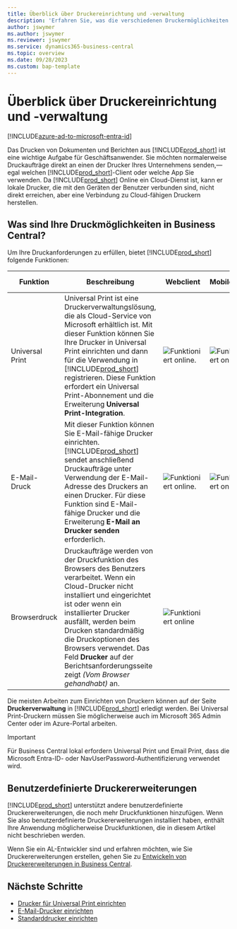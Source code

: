 ```yaml
---
title: Überblick über Druckereinrichtung und -verwaltung
description: 'Erfahren Sie, was die verschiedenen Druckermöglichkeiten in Business Central sind'
author: jswymer
ms.author: jswymer
ms.reviewer: jswymer
ms.service: dynamics365-business-central
ms.topic: overview
ms.date: 09/28/2023
ms.custom: bap-template
---
```


# <a name="printer-setup-and-management-overview"></a>Überblick über Druckereinrichtung und -verwaltung

[!INCLUDE[azure-ad-to-microsoft-entra-id](~/../shared-content/shared/azure-ad-to-microsoft-entra-id.md)]

Das Drucken von Dokumenten und Berichten aus [!INCLUDE[prod_short](includes/prod_short.md)] ist eine wichtige Aufgabe für Geschäftsanwender. Sie möchten normalerweise Druckaufträge direkt an einen der Drucker Ihres Unternehmens senden,&mdash;egal welchen [!INCLUDE[prod_short](includes/prod_short.md)]-Client oder welche App Sie verwenden. Da [!INCLUDE[prod_short](includes/prod_short.md)] Online ein Cloud-Dienst ist, kann er lokale Drucker, die mit den Geräten der Benutzer verbunden sind, nicht direkt erreichen, aber eine Verbindung zu Cloud-fähigen Druckern herstellen.

## <a name="what-are-your-printer-possibilities-in-business-central"></a>Was sind Ihre Druckmöglichkeiten in Business Central?

Um Ihre Druckanforderungen zu erfüllen, bietet [!INCLUDE[prod_short](includes/prod_short.md)] folgende Funktionen:

|Funktion|Beschreibung|Webclient| Mobile App|App für Teams|
|-------|-----------|----------|-----------|--------------|
|Universal Print|Universal Print ist eine Druckerverwaltungslösung, die als Cloud-Service von Microsoft erhältlich ist. Mit dieser Funktion können Sie Ihre Drucker in Universal Print einrichten und dann für die Verwendung in [!INCLUDE[prod_short](includes/prod_short.md)] registrieren. Diese Funktion erfordert ein Universal Print-Abonnement und die Erweiterung **Universal Print-Integration**.|![Funktioniert online.](media/check.png)|![Funktioniert online.](media/check.png)|![Funktioniert online](media/check.png)|
|E-Mail-Druck|Mit dieser Funktion können Sie E-Mail-fähige Drucker einrichten. [!INCLUDE[prod_short](includes/prod_short.md)] sendet anschließend Druckaufträge unter Verwendung der E-Mail-Adresse des Druckers an einen Drucker. Für diese Funktion sind E-Mail-fähige Drucker und die Erweiterung **E-Mail an Drucker senden** erforderlich.|![Funktioniert online.](media/check.png)|![Funktioniert online](media/check.png)|![Funktioniert online](media/check.png)|
|Browserdruck|Druckaufträge werden von der Druckfunktion des Browsers des Benutzers verarbeitet. Wenn ein Cloud-Drucker nicht installiert und eingerichtet ist oder wenn ein installierter Drucker ausfällt, werden beim Drucken standardmäßig die Druckoptionen des Browsers verwendet. Das Feld **Drucker** auf der Berichtsanforderungsseite zeigt *(Vom Browser gehandhabt)* an.|![Funktioniert online](media/check.png)|||

Die meisten Arbeiten zum Einrichten von Druckern können auf der Seite **Druckerverwaltung** in [!INCLUDE[prod_short](includes/prod_short.md)] erledigt werden. Bei Universal Print-Druckern müssen Sie möglicherweise auch im Microsoft 365 Admin Center oder im Azure-Portal arbeiten.

> [!IMPORTANT]
> Für Business Central lokal erfordern Universal Print und Email Print, dass die Microsoft Entra-ID- oder NavUserPassword-Authentifizierung verwendet wird.

## <a name="custom-printer-extensions"></a>Benutzerdefinierte Druckererweiterungen

[!INCLUDE[prod_short](includes/prod_short.md)] unterstützt andere benutzerdefinierte Druckererweiterungen, die noch mehr Druckfunktionen hinzufügen. Wenn Sie also benutzerdefinierte Druckererweiterungen installiert haben, enthält Ihre Anwendung möglicherweise Druckfunktionen, die in diesem Artikel nicht beschrieben werden.

Wenn Sie ein AL-Entwickler sind und erfahren möchten, wie Sie Druckererweiterungen erstellen, gehen Sie zu [Entwickeln von Druckererweiterungen in Business Central](/dynamics365/business-central/dev-itpro/developer/devenv-reports-printing).

## <a name="next-steps"></a>Nächste Schritte

- [Drucker für Universal Print einrichten](admin-printer-setup-universal-print.md)  
- [E-Mail-Drucker einrichten](admin-printer-setup-email.md)  
- [Standarddrucker einrichten](ui-specify-printer-selection-reports.md)
